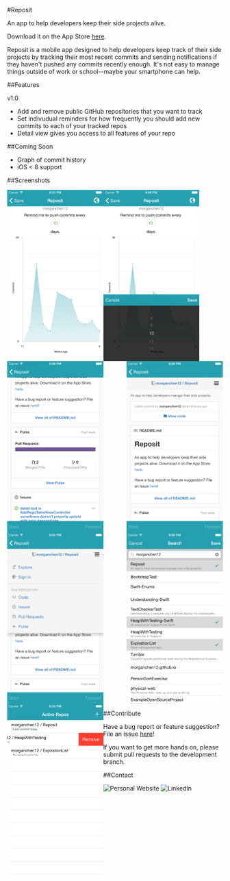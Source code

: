 #Reposit

An app to help developers keep their side projects alive. 

Download it on the App Store [here](https://itunes.apple.com/us/app/reposit-github-reminders/id955870688).

Reposit is a mobile app designed to help developers keep track of their side projects by tracking their most recent commits and sending notifications if they haven't pushed any commits recently enough. It's not easy to manage things outside of work or school--maybe your smartphone can help.

##Features

v1.0
- Add and remove public GitHub repositories that you want to track
- Set indivudual reminders for how frequently you should add new commits to each
of your tracked repos
- Detail view gives you access to all features of your repo

##Coming Soon

- Graph of commit history
- iOS < 8 support


##Screenshots

<img src="https://github.com/extrajordanary/Reposit/blob/screenshots/Screenshots/reposit_screenshot_001.png" align="left" height="400">
<img src="https://github.com/extrajordanary/Reposit/blob/screenshots/Screenshots/reposit_screenshot_002.png" align="center" height="400">
<img src="https://github.com/extrajordanary/Reposit/blob/screenshots/Screenshots/reposit_screenshot_003.png" align="right" height="400">
<img src="https://github.com/extrajordanary/Reposit/blob/screenshots/Screenshots/reposit_screenshot_004.png" align="left" height="400">
<img src="https://github.com/extrajordanary/Reposit/blob/screenshots/Screenshots/reposit_screenshot_005.png" align="center" height="400">
<img src="https://github.com/extrajordanary/Reposit/blob/screenshots/Screenshots/reposit_screenshot_006.png" align="right" height="400">
<img src="https://github.com/extrajordanary/Reposit/blob/screenshots/Screenshots/reposit_screenshot_007.png" align="left" height="400">

##Contribute

Have a bug report or feature suggestion? File an issue [here](https://github.com/morganchen12/Reposit/issues)!

If you want to get more hands on, please submit pull requests to the development branch.

##Contact

![Personal Website](http://morganchen12.github.io/)
![LinkedIn](www.linkedin.com/pub/morgan-chen/8b/553/ab8/en)
